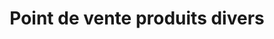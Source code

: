 ---
title: "Point de vente produits divers"
url: /gueckedou/point-de-vente-produits-divers-4/
shop: commodité
---